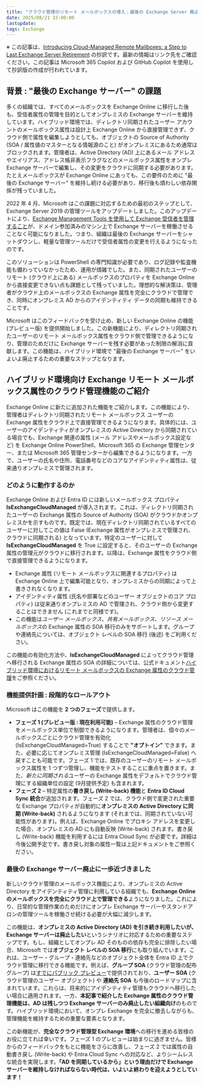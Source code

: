 ```yaml
---
title: "クラウド管理のリモート メールボックスの導入：最後の Exchange Server 廃止に向けたステップ"
date: 2025/08/21 15:00:00
lastupdate: 
tags: Exchange
---
```


※ この記事は、[Introducing Cloud-Managed Remote Mailboxes: a Step to Last Exchange Server Retirement](https://techcommunity.microsoft.com/blog/exchange/introducing-cloud-managed-remote-mailboxes-a-step-to-last-exchange-server-retire/4446042) の抄訳です。最新の情報はリンク先をご確認ください。この記事は Microsoft 365 Copilot および GitHub Copilot を使用して抄訳版の作成が行われています。

## 背景 : "最後の Exchange サーバー" の課題

多くの組織では、すべてのメールボックスを Exchange Online に移行した後も、受信者属性の管理を目的としてオンプレミスの Exchange サーバーを維持しています。ハイブリッド環境では、ディレクトリ同期されたユーザー アカウントのメールボックス属性は設計上 Exchange Online から直接管理できず、クラウド側で属性を編集しようとしても、オブジェクトの Source of Authority (SOA / 属性値のマスターとなる情報源のこと) がオンプレミスにあるため通常はブロックされます。管理者は、Active Directory (AD) 上にあるメール アドレスやエイリアス、アドレス帳非表示フラグなどのメールボックス属性をオンプレ Exchange サーバーで編集し、その変更をクラウドに同期する必要があります。たとえメールボックスが Exchange Online にあっても、この要件のために "最後の Exchange サーバー" を維持し続ける必要があり、移行後も煩わしい依存関係が残っていました。

2022 年 4 月、Microsoft はこの課題に対応するための最初のステップとして、Exchange Server 2019 の管理ツールをアップデートしました。このアップデートにより、[Exchange Management Tools を使用して Exchange 受信者を管理すること](https://learn.microsoft.com/exchange/manage-hybrid-exchange-recipients-with-management-tools)が、ドメイン参加済みのマシン上で Exchange サーバーを稼働させることなく可能になりました。つまり、組織は最後の Exchange サーバーをシャットダウンし、軽量な管理ツールだけで受信者属性の変更を行えるようになったのです。

このソリューションは PowerShell の専門知識が必要であり、ログ記録や監査機能も備わっていなかったため、運用が煩雑でした。また、同期されたユーザーのリモート (クラウド上にある) メールボックスのプロパティを Exchange Online から直接変更できない点も課題として残っていました。理想的な解決策は、管理者がクラウド上のメールボックスの Exchange 属性を完全にクラウドで管理でき、同時にオンプレミス AD からのアイデンティティ データの同期も維持できることです。

Microsoft はこのフィードバックを受け止め、新しい Exchange Online の機能 (プレビュー版) を提供開始しました。この新機能により、ディレクトリ同期されたユーザーのリモート メールボックス属性をクラウド側で管理できるようになり、管理のためだけに Exchange サーバーを残す必要があった制限の解消に貢献します。この機能は、ハイブリッド環境で "最後の Exchange サーバー" をいよいよ廃止するための重要なステップとなります。

## ハイブリッド環境向け Exchange リモート メールボックス属性のクラウド管理機能のご紹介

Exchange Online に新たに追加された機能をご紹介します。この機能により、管理者はディレクトリ同期されたリモート メールボックス ユーザーの Exchange 属性をクラウド上で直接管理できるようになります。具体的には、ユーザーのアイデンティティがオンプレミスの Active Directory から同期されている場合でも、Exchange 関連の属性 (メール アドレスやメールボックス設定など) を Exchange Online PowerShell、Microsoft 365 の Exchange 管理センター、または Microsoft 365 管理センターから編集できるようになります。一方で、ユーザーの氏名や住所、電話番号などのコアなアイデンティティ属性は、従来通りオンプレミスで管理されます。

### どのように動作するのか

Exchange Online および Entra ID には新しいメールボックス プロパティ **IsExchangeCloudManaged** が導入されます。これは、ディレクトリ同期されたユーザーの Exchange 属性の Source of Authority (SOA) がクラウドかオンプレミスかを示すものです。既定では、現在ディレクトリ同期されているすべてのユーザーに対してこの値は False (Exchange 属性がオンプレミスで管理され、クラウドに同期される) となっています。特定のユーザーに対して **IsExchangeCloudManaged** を True に設定すると、そのユーザーの Exchange 属性の管理元がクラウドに移行されます。以降は、Exchange 属性をクラウド側で直接管理できるようになります。

- Exchange 属性 (リモート メールボックスに関連するプロパティ) は Exchange Online 上で編集可能となり、オンプレミスからの同期によって上書きされなくなります。
- アイデンティティ属性 (氏名や部署などのユーザー オブジェクトのコア プロパティ) は従来通りオンプレミスの AD で管理され、クラウド側から変更することはできません (これまでと同様です)。
- この機能は*ユーザー メールボックス、共有メールボックス、リソース メールボックス*の Exchange 属性の SOA 移行のみをサポートします。グループや連絡先については、オブジェクト レベルの SOA 移行 (後述) をご利用ください。

この機能の有効化方法や、**IsExchangeCloudManaged** によってクラウド管理へ移行される Exchange 属性の SOA の詳細については、公式ドキュメント[ハイブリッド環境におけるリモート メールボックスの Exchange 属性のクラウド管理](https://learn.microsoft.com/exchange/hybrid-deployment/enable-exchange-attributes-cloud-management)をご参照ください。

### 機能提供計画 : 段階的なロールアウト

Microsoft はこの機能を **2 つのフェーズ**で提供します。

- **フェーズ 1 (プレビュー版 : 現在利用可能)** – Exchange 属性のクラウド管理をメールボックス単位で制御できるようになります。管理者は、個々のメールボックスごとにクラウド管理を有効化 (IsExchangeCloudManaged=True) することで **"オプトイン"** できます。また、必要に応じてオンプレミス管理 (IsExchangeCloudManaged=False) へ戻すことも可能です。フェーズ 1 では、既存のユーザーのリモート メールボックス属性を 1 つずつ管理し、機能をテストすることに重点を置きます。また、*新たに同期される*ユーザーの Exchange 属性をデフォルトでクラウド管理にする組織単位の設定 (9月提供予定) も含まれます。
- **フェーズ 2** – 特定属性の**書き戻し (Write-back) 機能**と **Entra ID Cloud Sync 統合**が追加されます。フェーズ 2 では、クラウド側で変更された重要な Exchange プロパティが自動的に**オンプレミスの Active Directory に同期 (Write-back)** されるようになります (それまでは、同期されていない可能性があります)。例えば、Exchange Online でプロキシ アドレスを変更した場合、オンプレミスの AD にも自動反映 (Write-back) されます。書き戻し (Write-back) 機能を利用するには Entra Cloud Sync が必要です。詳細は今後公開予定です。書き戻し対象の属性一覧は上記ドキュメントをご参照ください。

### 最後の Exchange サーバー廃止に一歩近づきました

新しいクラウド管理のメールボックス機能により、オンプレミスの Active Directory をアイデンティティ管理に利用している組織でも、**Exchange Online のメールボックスを完全にクラウド上で管理できる**ようになりました。これにより、日常的な管理作業のためだけにオンプレ Exchange サーバーやスタンドアロンの管理ツールを稼働させ続ける必要が大幅に減少します。

この機能は、**オンプレミスの Active Directory (AD) を引き続き利用したいが、Exchange サーバーは廃止したい**というシナリオに対応するための重要なステップです。もし、組織としてオンプレ AD そのものの依存も完全に排除したい場合、Microsoft では**オブジェクト レベルの SOA 移行**にも取り組んでいます。これは、ユーザー・グループ・連絡先などのオブジェクト全体を Entra ID 上でクラウド管理に移行できる機能です。例えば、**グループ SOA** (クラウド管理の配布グループ) は[すでにパブリック プレビュー](https://learn.microsoft.com/entra/identity/hybrid/concept-source-of-authority-overview)で提供されており、**ユーザー SOA** (クラウド管理のユーザー オブジェクト) や **連絡先 SOA** も今後のロードマップに含まれています。これらは、将来的にアイデンティティ管理もクラウドへ移行したい場合に適用されます。一方、**本記事で紹介した Exchange 属性のクラウド管理機能は、AD は残しつつ Exchange サーバーのみ廃止したい組織向け**のものです。ハイブリッド環境において、オンプレ Exchange を完全に撤去しながらも、管理機能を維持するための重要な要素となります。

この新機能が、**完全なクラウド管理型 Exchange 環境**への移行を進める皆様のお役に立てれば幸いです。フェーズ 1 のプレビューは始まりに過ぎません。皆様からのフィードバックをもとに機能をさらに改善し、フェーズ 2 では属性の自動書き戻し (Write-back) や Entra Cloud Sync への対応など、よりシームレスな統合を実現します。**「AD を同期しているから」という理由だけで Exchange サーバーを維持しなければならない時代は、いよいよ終わりを迎えようとしています！**
